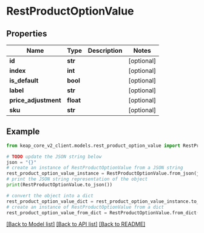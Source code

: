 # RestProductOptionValue


## Properties

Name | Type | Description | Notes
------------ | ------------- | ------------- | -------------
**id** | **str** |  | [optional] 
**index** | **int** |  | [optional] 
**is_default** | **bool** |  | [optional] 
**label** | **str** |  | [optional] 
**price_adjustment** | **float** |  | [optional] 
**sku** | **str** |  | [optional] 

## Example

```python
from keap_core_v2_client.models.rest_product_option_value import RestProductOptionValue

# TODO update the JSON string below
json = "{}"
# create an instance of RestProductOptionValue from a JSON string
rest_product_option_value_instance = RestProductOptionValue.from_json(json)
# print the JSON string representation of the object
print(RestProductOptionValue.to_json())

# convert the object into a dict
rest_product_option_value_dict = rest_product_option_value_instance.to_dict()
# create an instance of RestProductOptionValue from a dict
rest_product_option_value_from_dict = RestProductOptionValue.from_dict(rest_product_option_value_dict)
```
[[Back to Model list]](../README.md#documentation-for-models) [[Back to API list]](../README.md#documentation-for-api-endpoints) [[Back to README]](../README.md)


